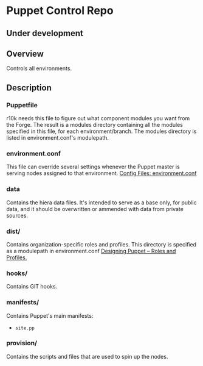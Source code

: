 # Puppet Control Repo
## Under development

## Overview
Controls all environments.

## Description
### Puppetfile
r10k needs this file to figure out what component modules you want from the
Forge. The result is a modules directory containing all the modules specified in
this file, for each environment/branch. The modules directory is listed in
environment.conf's modulepath.

### environment.conf
This file can override several settings whenever the Puppet master is serving
nodes assigned to that environment.
[Config Files: environment.conf](https://docs.puppetlabs.com/puppet/latest/reference/config_file_environment.html)

### data
Contains the hiera data files. It's intended to serve as a base only, for
public data, and it should be overwritten or ammended with data from private
sources.

### dist/
Contains organization-specific roles and profiles.
This directory is specified as a modulepath in environment.conf
[Designing Puppet – Roles and Profiles.](http://www.craigdunn.org/2012/05/239/)

### hooks/
Contains GIT hooks.

### manifests/
Contains Puppet's main manifests:
  - `site.pp`

### provision/
Contains the scripts and files that are used to spin up the nodes.


